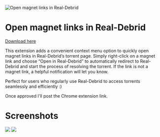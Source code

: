 ![Open magnet links in Real-Debrid](https://github.com/f1shpie/OMLiRD-chrome-extension/blob/chrome-extension/files/icon.svg) 
# Open magnet links in Real-Debrid
[Download here](https://github.com/f1shpie/OMLiRD-chrome-extension/releases/latest)

This extension adds a convenient context menu option to quickly open magnet links in Real-Debrid’s torrent page. Simply right-click on a magnet link and choose “Open in Real-Debrid” to automatically redirect to Real-Debrid and start the process of resolving the torrent. If the link is not a magnet link, a helpful notification will let you know.

Perfect for users who regularly use Real-Debrid to access torrents seamlessly and efficiently :)

Once approved I'll post the Chrome extension link.

# Screenshots
![](https://github.com/f1shpie/OMLiRD-chrome-extension/blob/chrome-extension/files/screenshot1.png?raw=true) ![](https://github.com/f1shpie/OMLiRD-chrome-extension/blob/chrome-extension/files/screenshot2.jpg?raw=true)
